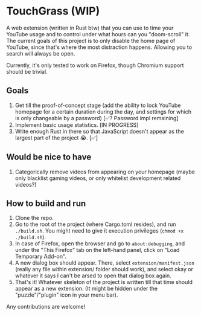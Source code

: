 # TouchGrass (WIP)
A web extension (written in Rust btw) that you can use to time your YouTube usage and to control under what hours can you "doom-scroll" it.
The current goals of this project is to only disable the home page of YouTube, since that's where the most distraction happens. Allowing you to search will always be open.

Currently, it's only tested to work on Firefox, though Chromium support should be trivial.

## Goals
1) Get till the proof-of-concept stage (add the ability to lock YouTube homepage for a certain duration during the day, and settings for which is only changeable by a password) [✅? Password impl remaining]
2) Implement basic usage statistics. [IN PROGRESS]
3) Write enough Rust in there so that JavaScript doesn't appear as the largest part of the project 😭. [✅]

## Would be nice to have
1) Categorically remove videos from appearing on your homepage (maybe only blacklist gaming videos, or only whitelist development related videos?)


## How to build and run
1) Clone the repo.
2) Go to the root of the project (where Cargo.toml resides), and run 
`./build.sh`. You might need to give it execution privileges (`chmod +x ./build.sh`).
3) In case of Firefox, open the browser and go to `about:debugging`, and under the "This Firefox" tab on the left-hand panel, click on "Load Temporary Add-on".
4) A new dialog box should appear. There, select `extension/manifest.json` (really any file within extension/ folder should work), and select okay or whatever it says I can't be arsed to open that dialog box again.
5) That's it! Whatever skeleton of the project is written till that time should appear as a new extension. (It might be hidden under the "puzzle"/"plugin" icon in your menu bar).

Any contributions are welcome!

